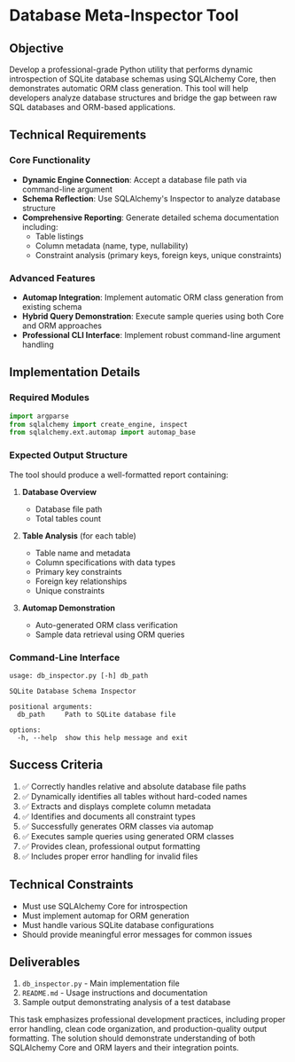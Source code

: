# Database Meta-Inspector Tool

## Objective

Develop a professional-grade Python utility that performs dynamic introspection of SQLite database schemas using SQLAlchemy Core, then demonstrates automatic ORM class generation. This tool will help developers analyze database structures and bridge the gap between raw SQL databases and ORM-based applications.

## Technical Requirements

### Core Functionality
- **Dynamic Engine Connection**: Accept a database file path via command-line argument
- **Schema Reflection**: Use SQLAlchemy's Inspector to analyze database structure
- **Comprehensive Reporting**: Generate detailed schema documentation including:
  - Table listings
  - Column metadata (name, type, nullability)
  - Constraint analysis (primary keys, foreign keys, unique constraints)

### Advanced Features
- **Automap Integration**: Implement automatic ORM class generation from existing schema
- **Hybrid Query Demonstration**: Execute sample queries using both Core and ORM approaches
- **Professional CLI Interface**: Implement robust command-line argument handling

## Implementation Details

### Required Modules
```python
import argparse
from sqlalchemy import create_engine, inspect
from sqlalchemy.ext.automap import automap_base
```

### Expected Output Structure
The tool should produce a well-formatted report containing:

1. **Database Overview**
   - Database file path
   - Total tables count

2. **Table Analysis** (for each table)
   - Table name and metadata
   - Column specifications with data types
   - Primary key constraints
   - Foreign key relationships
   - Unique constraints

3. **Automap Demonstration**
   - Auto-generated ORM class verification
   - Sample data retrieval using ORM queries

### Command-Line Interface
```
usage: db_inspector.py [-h] db_path

SQLite Database Schema Inspector

positional arguments:
  db_path     Path to SQLite database file

options:
  -h, --help  show this help message and exit
```

## Success Criteria

1. ✅ Correctly handles relative and absolute database file paths
2. ✅ Dynamically identifies all tables without hard-coded names
3. ✅ Extracts and displays complete column metadata
4. ✅ Identifies and documents all constraint types
5. ✅ Successfully generates ORM classes via automap
6. ✅ Executes sample queries using generated ORM classes
7. ✅ Provides clean, professional output formatting
8. ✅ Includes proper error handling for invalid files

## Technical Constraints

- Must use SQLAlchemy Core for introspection
- Must implement automap for ORM generation
- Must handle various SQLite database configurations
- Should provide meaningful error messages for common issues

## Deliverables

1. `db_inspector.py` - Main implementation file
2. `README.md` - Usage instructions and documentation
3. Sample output demonstrating analysis of a test database

This task emphasizes professional development practices, including proper error handling, clean code organization, and production-quality output formatting. The solution should demonstrate understanding of both SQLAlchemy Core and ORM layers and their integration points.